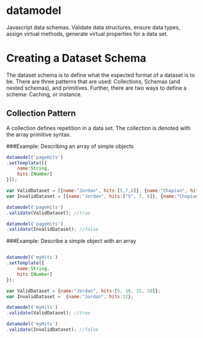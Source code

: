 # datamodel
Javascript data schemas. Validate data structures, ensure data types, assign virtual methods, generate virtual properties for a data set.

# Creating a Dataset Schema
The dataset schema is to define what the expected format of a dataset is to be. There are three patterns that are used: Collections, Schemas (and nested schemas), and primitives. Further, there are two ways to define a schema: Caching, or instance.

## Collection Pattern
A collection defines repetition in a data set. The collection is denoted with the array primitive syntax.

###Example: Describing an array of simple objects
```javascript
datamodel('pageHits')
.setTemplate([{
	name:String,
	hits:[Number]
}]);

var ValidDataset = [{name:"Jordan", hits:[5,7,6]}, {name:"Chapian", hits:[]}];
var InvalidDataset = [{name:"Jordan", hits:["5", 7, 6]}, {name:"Chapian", hits:[8]}];

datamodel('pageHits')
.validate(ValidDataset); //true

datamodel('pageHits')
.validate(InvalidDataset); //false
```

###Example: Describe a simple object with an array
```javascript

datamodel('myHits')
.setTemplate({
	name:String,
	hits:[Number]
});

var ValidDataset = {name:"Jordan", hits:[5, 10, 15, 20]};
var InvalidDataset =  {name:"Jordan", hits:12};

datamodel('myHits')
.validate(ValidDataset); //true

datamodel('myHits')
.validate(InvalidDataset); //false
```

